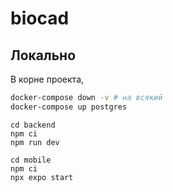 # biocad

## Локально

В корне проекта,

```bash
docker-compose down -v # на всякий
docker-compose up postgres
```

```
cd backend
npm ci
npm run dev
```

```
cd mobile
npm ci
npx expo start
```